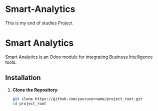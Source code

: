 # Smart-Analytics
This is my end of studies Project 
# Smart Analytics

Smart Analytics is an Odoo module for integrating Business Intelligence tools.

## Installation

1. **Clone the Repository**:
   ```bash
   git clone https://github.com/yourusername/project_root.git
   cd project_root
